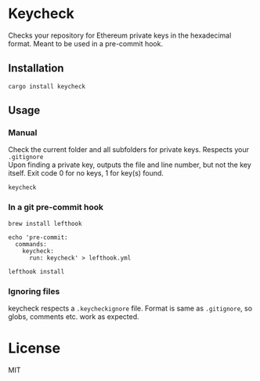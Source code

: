 # Keycheck
Checks your repository for Ethereum private keys in the hexadecimal format. Meant to be used in a pre-commit hook.

## Installation

```shell
cargo install keycheck
```

## Usage


### Manual

Check the current folder and all subfolders for private keys. Respects your `.gitignore`
<br/>Upon finding a private key, outputs the file and line number, but not the key itself.
Exit code 0 for no keys, 1 for key(s) found.

```shell
keycheck
```

### In a git pre-commit hook

```shell
brew install lefthook

echo 'pre-commit:
  commands:
    keycheck:
      run: keycheck' > lefthook.yml
      
lefthook install
```

### Ignoring files
keycheck respects a `.keycheckignore` file. Format is same as `.gitignore`, so globs, comments etc. work as expected.

# License

MIT